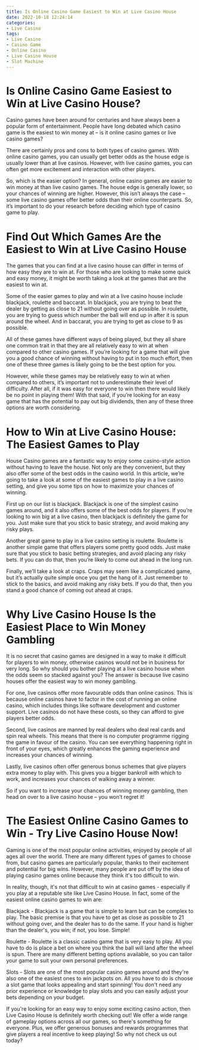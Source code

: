 ```yaml
---
title: Is Online Casino Game Easiest to Win at Live Casino House
date: 2022-10-18 12:24:14
categories:
- Live Casino
tags:
- Live Casino
- Casino Game
- Online Casino
- Live Casino House
- Slot Machine
---
```



#  Is Online Casino Game Easiest to Win at Live Casino House?

Casino games have been around for centuries and have always been a popular form of entertainment. People have long debated which casino game is the easiest to win money at – is it online casino games or live casino games?

There are certainly pros and cons to both types of casino games. With online casino games, you can usually get better odds as the house edge is usually lower than at live casinos. However, with live casino games, you can often get more excitement and interaction with other players.

So, which is the easier option? In general, online casino games are easier to win money at than live casino games. The house edge is generally lower, so your chances of winning are higher. However, this isn’t always the case – some live casino games offer better odds than their online counterparts. So, it’s important to do your research before deciding which type of casino game to play.

#  Find Out Which Games Are the Easiest to Win at Live Casino House

The games that you can find at a live casino house can differ in terms of how easy they are to win at. For those who are looking to make some quick and easy money, it might be worth taking a look at the games that are the easiest to win at.

Some of the easier games to play and win at a live casino house include blackjack, roulette and baccarat. In blackjack, you are trying to beat the dealer by getting as close to 21 without going over as possible. In roulette, you are trying to guess which number the ball will end up in after it is spun around the wheel. And in baccarat, you are trying to get as close to 9 as possible.

All of these games have different ways of being played, but they all share one common trait in that they are all relatively easy to win at when compared to other casino games. If you’re looking for a game that will give you a good chance of winning without having to put in too much effort, then one of these three games is likely going to be the best option for you.

However, while these games may be relatively easy to win at when compared to others, it’s important not to underestimate their level of difficulty. After all, if it was easy for everyone to win then there would likely be no point in playing them! With that said, if you’re looking for an easy game that has the potential to pay out big dividends, then any of these three options are worth considering.

#  How to Win at Live Casino House: The Easiest Games to Play

House Casino games are a fantastic way to enjoy some casino-style action without having to leave the house. Not only are they convenient, but they also offer some of the best odds in the casino world. In this article, we’re going to take a look at some of the easiest games to play in a live casino setting, and give you some tips on how to maximize your chances of winning.

First up on our list is blackjack. Blackjack is one of the simplest casino games around, and it also offers some of the best odds for players. If you’re looking to win big at a live casino, then blackjack is definitely the game for you. Just make sure that you stick to basic strategy, and avoid making any risky plays.

Another great game to play in a live casino setting is roulette. Roulette is another simple game that offers players some pretty good odds. Just make sure that you stick to basic betting strategies, and avoid placing any risky bets. If you can do that, then you’re likely to come out ahead in the long run.

Finally, we’ll take a look at craps. Craps may seem like a complicated game, but it’s actually quite simple once you get the hang of it. Just remember to stick to the basics, and avoid making any risky bets. If you do that, then you stand a good chance of coming out ahead at craps.

#  Why Live Casino House Is the Easiest Place to Win Money Gambling

It is no secret that casino games are designed in a way to make it difficult for players to win money, otherwise casinos would not be in business for very long. So why should you bother playing at a live casino house when the odds seem so stacked against you? The answer is because live casino houses offer the easiest way to win money gambling.

For one, live casinos offer more favourable odds than online casinos. This is because online casinos have to factor in the cost of running an online casino, which includes things like software development and customer support. Live casinos do not have these costs, so they can afford to give players better odds.

Second, live casinos are manned by real dealers who deal real cards and spin real wheels. This means that there is no computer programme rigging the game in favour of the casino. You can see everything happening right in front of your eyes, which greatly enhances the gaming experience and increases your chances of winning.

Lastly, live casinos often offer generous bonus schemes that give players extra money to play with. This gives you a bigger bankroll with which to work, and increases your chances of walking away a winner.

So if you want to increase your chances of winning money gambling, then head on over to a live casino house – you won’t regret it!

#  The Easiest Online Casino Games to Win - Try Live Casino House Now!

Gaming is one of the most popular online activities, enjoyed by people of all ages all over the world. There are many different types of games to choose from, but casino games are particularly popular, thanks to their excitement and potential for big wins. However, many people are put off by the idea of playing casino games online because they think it's too difficult to win.

In reality, though, it's not that difficult to win at casino games - especially if you play at a reputable site like Live Casino House. In fact, some of the easiest online casino games to win are:

Blackjack - Blackjack is a game that is simple to learn but can be complex to play. The basic premise is that you have to get as close as possible to 21 without going over, and the dealer has to do the same. If your hand is higher than the dealer's, you win; if not, you lose. Simple!

 Roulette - Roulette is a classic casino game that is very easy to play. All you have to do is place a bet on where you think the ball will land after the wheel is spun. There are many different betting options available, so you can tailor your game to suit your own personal preferences.

Slots - Slots are one of the most popular casino games around and they're also one of the easiest ones to win jackpots on. All you have to do is choose a slot game that looks appealing and start spinning! You don't need any prior experience or knowledge to play slots and you can easily adjust your bets depending on your budget.

If you're looking for an easy way to enjoy some exciting casino action, then Live Casino House is definitely worth checking out! We offer a wide range of gameplay options across all our games, so there's something for everyone. Plus, we offer generous bonuses and rewards programmes that give players a real incentive to keep playing! So why not check us out today?